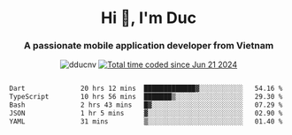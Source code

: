 <h1 align="center">
  Hi 👋, I'm  Duc</h1>
<h3 align="center">A passionate mobile application developer from Vietnam</h3>  
  
<p align="center"> <img src="https://komarev.com/ghpvc/?username=dducnv&label=Profile%20views&color=0e75b6&style=flat" alt="dducnv" /> 
<a href="https://wakatime.com/@4d2a2cd9-1bcb-4dd1-84a4-dce128a35137"><img src="https://wakatime.com/badge/user/4d2a2cd9-1bcb-4dd1-84a4-dce128a35137.svg" alt="Total time coded since Jun 21 2024" /></a>
</p>  

<div style="width: 100vw; overflow-x: auto; flex:center">
  <!--START_SECTION:waka-->

```txt
Dart              20 hrs 12 mins  █████████████▓░░░░░░░░░░░   54.16 %
TypeScript        10 hrs 56 mins  ███████▒░░░░░░░░░░░░░░░░░   29.30 %
Bash              2 hrs 43 mins   █▓░░░░░░░░░░░░░░░░░░░░░░░   07.29 %
JSON              1 hr 5 mins     ▓░░░░░░░░░░░░░░░░░░░░░░░░   02.90 %
YAML              31 mins         ▒░░░░░░░░░░░░░░░░░░░░░░░░   01.40 %
```

<!--END_SECTION:waka-->
</div>




  
